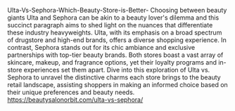 Ulta-Vs-Sephora-Which-Beauty-Store-is-Better-
Choosing between beauty giants Ulta and Sephora can be akin to a beauty lover's dilemma
and this succinct paragraph aims to shed light on the nuances that differentiate these industry heavyweights. Ulta, with its emphasis on a broad spectrum of drugstore and high-end brands, offers a diverse shopping experience. In contrast, Sephora stands out for its chic ambiance and exclusive partnerships with top-tier beauty brands. Both stores boast a vast array of skincare, makeup, and fragrance options, yet their loyalty programs and in-store experiences set them apart. Dive into this exploration of Ulta vs. Sephora to unravel the distinctive charms each store brings to the beauty retail landscape, assisting shoppers in making an informed choice based on their unique preferences and beauty needs.
https://beautysalonorbit.com/ulta-vs-sephora/
